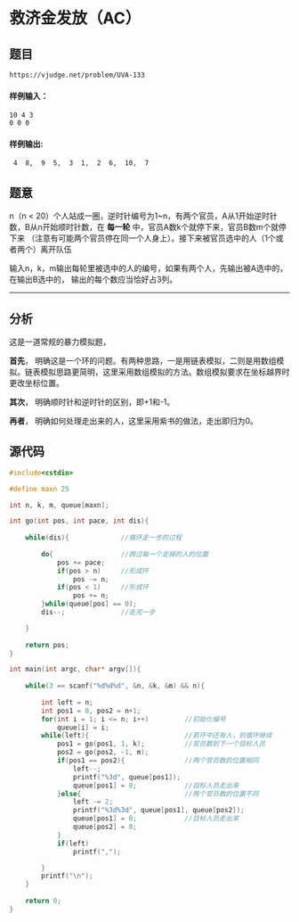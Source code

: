 # 救济金发放（AC）

## 题目
```
https://vjudge.net/problem/UVA-133
```

#### 样例输入：
```
10 4 3
0 0 0
```
#### 样例输出:
```
 4  8,  9  5,  3  1,  2  6,  10,  7
```

## 题意
n（n < 20）个人站成一圈，逆时针编号为1~n，有两个官员，A从1开始逆时针数，B从n开始顺时针数，在 **每一轮** 中，官员A数k个就停下来，官员B数m个就停下来
（注意有可能两个官员停在同一个人身上）。接下来被官员选中的人（1个或者两个）离开队伍

输入n，k，m输出每轮里被选中的人的编号，如果有两个人，先输出被A选中的，在输出B选中的， 输出的每个数应当恰好占3列。

------

## 分析

这是一道常规的暴力模拟题，

**首先**， 明确这是一个环的问题。有两种思路，一是用链表模拟，二则是用数组模拟。链表模拟思路更简明，这里采用数组模拟的方法。数组模拟要求在坐标越界时更改坐标位置。

**其次**， 明确顺时针和逆时针的区别，即+1和-1。

**再者**， 明确如何处理走出来的人，这里采用紫书的做法，走出即归为0。

## 源代码

```cpp
#include<cstdio>

#define maxn 25

int n, k, m, queue[maxn];

int go(int pos, int pace, int dis){
	
	while(dis){				//循环走一步的过程 
		
		do{					//跨过每一个走掉的人的位置 
			pos += pace;
			if(pos > n)		//形成环 
				pos -= n;
			if(pos < 1)		//形成环 
				pos += n; 
		}while(queue[pos] == 0);
		dis--;				//走完一步 

	}
	
	return pos;
}

int main(int argc, char* argv[]){
	
	while(3 == scanf("%d%d%d", &n, &k, &m) && n){ 
		
		int left = n;
		int pos1 = 0, pos2 = n+1;
		for(int i = 1; i <= n; i++)			//初始化编号 
			queue[i] = i;
		while(left){						//若环中还有人，则循环继续 
			pos1 = go(pos1, 1, k);			//官员数到下一个目标人员 
			pos2 = go(pos2, -1, m);
			if(pos1 == pos2){				//两个官员数的位置相同 
				left--;
				printf("%3d", queue[pos1]);
				queue[pos1] = 0;			//目标人员走出来 
			}else{							//两个官员数的位置不同
				left -= 2;					 
				printf("%3d%3d", queue[pos1], queue[pos2]);
				queue[pos1] = 0;			//目标人员走出来 
				queue[pos2] = 0;
			}
			if(left)
				printf(",");

		}
		printf("\n"); 
	}
	
	return 0;
}

```
